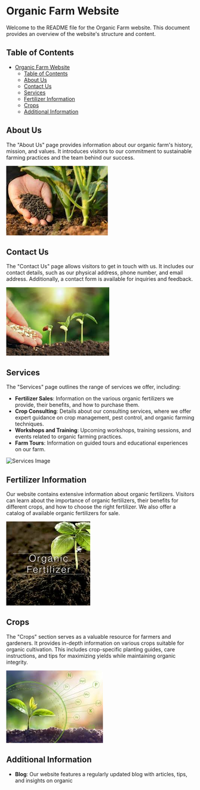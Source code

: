 # Organic Farm Website

Welcome to the README file for the Organic Farm website. This document provides an overview of the website's structure and content.

## Table of Contents
- [Organic Farm Website](#organic-farm-website)
  - [Table of Contents](#table-of-contents)
  - [About Us](#about-us)
  - [Contact Us](#contact-us)
  - [Services](#services)
  - [Fertilizer Information](#fertilizer-information)
  - [Crops](#crops)
  - [Additional Information](#additional-information)

## About Us
The "About Us" page provides information about our organic farm's history, mission, and values. It introduces visitors to our commitment to sustainable farming practices and the team behind our success.

![About Us Image](./Images/organic1.jpeg)

## Contact Us
The "Contact Us" page allows visitors to get in touch with us. It includes our contact details, such as our physical address, phone number, and email address. Additionally, a contact form is available for inquiries and feedback.

![Contact Us Image](./Images/oragnic2.jpeg)

## Services
The "Services" page outlines the range of services we offer, including:

- **Fertilizer Sales**: Information on the various organic fertilizers we provide, their benefits, and how to purchase them.
- **Crop Consulting**: Details about our consulting services, where we offer expert guidance on crop management, pest control, and organic farming techniques.
- **Workshops and Training**: Upcoming workshops, training sessions, and events related to organic farming practices.
- **Farm Tours**: Information on guided tours and educational experiences on our farm.

![Services Image](images/services.jpg)

## Fertilizer Information
Our website contains extensive information about organic fertilizers. Visitors can learn about the importance of organic fertilizers, their benefits for different crops, and how to choose the right fertilizer. We also offer a catalog of available organic fertilizers for sale.

![Fertilizer Image](./Images/organic3.jpeg)

## Crops
The "Crops" section serves as a valuable resource for farmers and gardeners. It provides in-depth information on various crops suitable for organic cultivation. This includes crop-specific planting guides, care instructions, and tips for maximizing yields while maintaining organic integrity.

![Crops Image](./Images/organic4.jpeg)

## Additional Information
- **Blog**: Our website features a regularly updated blog with articles, tips, and insights on organic
